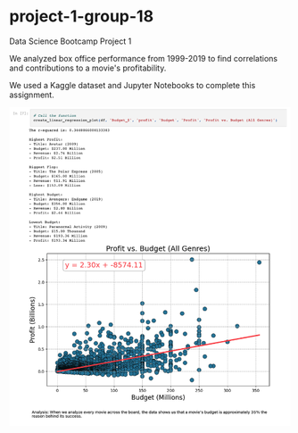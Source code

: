 # project-1-group-18
Data Science Bootcamp Project 1

We analyzed box office performance from 1999-2019 to find correlations and contributions to a movie's profitability.

We used a Kaggle dataset and Jupyter Notebooks to complete this assignment.

![regression](regression.png)
